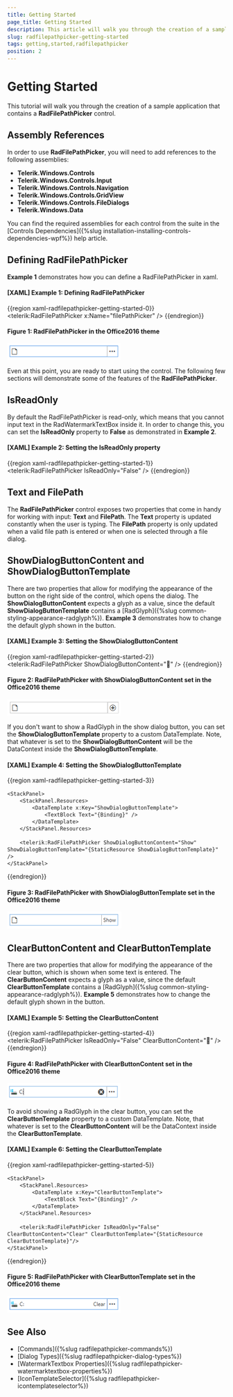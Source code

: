 ```yaml
---
title: Getting Started
page_title: Getting Started
description: This article will walk you through the creation of a sample application that contains a RadFilePathPicker control.
slug: radfilepathpicker-getting-started
tags: getting,started,radfilepathpicker
position: 2
---
```


# Getting Started

This tutorial will walk you through the creation of a sample application that contains a __RadFilePathPicker__ control.
			
## Assembly References

In order to use __RadFilePathPicker__, you will need to add references to the following assemblies:
* __Telerik.Windows.Controls__
* __Telerik.Windows.Controls.Input__
* __Telerik.Windows.Controls.Navigation__
* __Telerik.Windows.Controls.GridView__
* __Telerik.Windows.Controls.FileDialogs__
* __Telerik.Windows.Data__

You can find the required assemblies for each control from the suite in the [Controls Dependencies]({%slug installation-installing-controls-dependencies-wpf%}) help article.

## Defining RadFilePathPicker

__Example 1__ demonstrates how you can define a RadFilePathPicker in xaml.

#### __[XAML] Example 1: Defining RadFilePathPicker__
{{region xaml-radfilepathpicker-getting-started-0}}
    <telerik:RadFilePathPicker x:Name="filePathPicker"  />
{{endregion}}

#### __Figure 1: RadFilePathPicker in the Office2016 theme__
![RadFilePathPicker Getting started](images/FilePathPicker_GettingStarted.png)

Even at this point, you are ready to start using the control. The following few sections will demonstrate some of the features of the __RadFilePathPicker__.

## IsReadOnly

By default the RadFilePathPicker is read-only, which means that you cannot input text in the RadWatermarkTextBox inside it. In order to change this, you can set the __IsReadOnly__ property to __False__ as demonstrated in __Example 2__.

#### __[XAML] Example 2: Setting the IsReadOnly property__
{{region xaml-radfilepathpicker-getting-started-1}}
    <telerik:RadFilePathPicker IsReadOnly="False"  />
{{endregion}}

## Text and FilePath

The __RadFilePathPicker__ control exposes two properties that come in handy for working with input: __Text__ and __FilePath__. The __Text__ property is updated constantly when the user is typing. The __FilePath__ property is only updated when a valid file path is entered or when one is selected through a file dialog. 

## ShowDialogButtonContent and ShowDialogButtonTemplate 

There are two properties that allow for modifying the appearance of the button on the right side of the control, which opens the dialog. The __ShowDialogButtonContent__ expects a glyph as a value, since the default __ShowDialogButtonTemplate__ contains a [RadGlyph]({%slug common-styling-appearance-radglyph%}). __Example 3__ demonstrates how to change the default glyph shown in the button.

#### __[XAML] Example 3: Setting the ShowDialogButtonContent__
{{region xaml-radfilepathpicker-getting-started-2}}
    <telerik:RadFilePathPicker ShowDialogButtonContent="&#xe11f;" />
{{endregion}}

#### __Figure 2: RadFilePathPicker with ShowDialogButtonContent set in the Office2016 theme__
![RadFilePathPicker with ShowDialogButtonContent](images/FilePathPicker_GettingStarted_ShowDialogButtonContent.png)

If you don't want to show a RadGlyph in the show dialog button, you can set the __ShowDialogButtonTemplate__ property to a custom DataTemplate. Note, that whatever is set to the __ShowDialogButtonContent__ will be the DataContext inside the __ShowDialogButtonTemplate__. 

#### __[XAML] Example 4: Setting the ShowDialogButtonTemplate__
{{region xaml-radfilepathpicker-getting-started-3}}

    <StackPanel>
        <StackPanel.Resources>
            <DataTemplate x:Key="ShowDialogButtonTemplate">
                <TextBlock Text="{Binding}" />
            </DataTemplate>
        </StackPanel.Resources>

        <telerik:RadFilePathPicker ShowDialogButtonContent="Show" ShowDialogButtonTemplate="{StaticResource ShowDialogButtonTemplate}"  />
    </StackPanel>
{{endregion}}

#### __Figure 3: RadFilePathPicker with ShowDialogButtonTemplate set in the Office2016 theme__
![RadFilePathPicker with ShowDialogButtonTemplate](images/FilePathPicker_GettingStarted_ShowDialogButtonTemplate.png)

## ClearButtonContent and ClearButtonTemplate 

There are two properties that allow for modifying the appearance of the clear button, which is shown when some text is entered. The __ClearButtonContent__ expects a glyph as a value, since the default __ClearButtonTemplate__ contains a [RadGlyph]({%slug common-styling-appearance-radglyph%}). __Example 5__ demonstrates how to change the default glyph shown in the button.

#### __[XAML] Example 5: Setting the ClearButtonContent__
{{region xaml-radfilepathpicker-getting-started-4}}
    <telerik:RadFilePathPicker IsReadOnly="False" ClearButtonContent="&#xe11d;" />
{{endregion}}

#### __Figure 4: RadFilePathPicker with ClearButtonContent set in the Office2016 theme__
![RadFilePathPicker with ClearButtonContent](images/FilePathPicker_GettingStarted_ClearButtonContent.png)

To avoid showing a RadGlyph in the clear button, you can set the __ClearButtonTemplate__ property to a custom DataTemplate. Note, that whatever is set to the __ClearButtonContent__ will be the DataContext inside the __ClearButtonTemplate__. 

#### __[XAML] Example 6: Setting the ClearButtonTemplate__
{{region xaml-radfilepathpicker-getting-started-5}}

    <StackPanel>
        <StackPanel.Resources>
            <DataTemplate x:Key="ClearButtonTemplate">
                <TextBlock Text="{Binding}" />
            </DataTemplate>
        </StackPanel.Resources>

        <telerik:RadFilePathPicker IsReadOnly="False" ClearButtonContent="Clear" ClearButtonTemplate="{StaticResource ClearButtonTemplate}"/>
    </StackPanel>
{{endregion}}

#### __Figure 5: RadFilePathPicker with ClearButtonTemplate set in the Office2016 theme__
![RadFilePathPicker with ClearButtonTemplate](images/FilePathPicker_GettingStarted_ClearButtonTemplate.png)

## See Also 

* [Commands]({%slug radfilepathpicker-commands%})
* [Dialog Types]({%slug radfilepathpicker-dialog-types%})
* [WatermarkTextbox Properties]({%slug radfilepathpicker-watermarktextbox-properties%})
* [IconTemplateSelector]({%slug radfilepathpicker-icontemplateselector%})